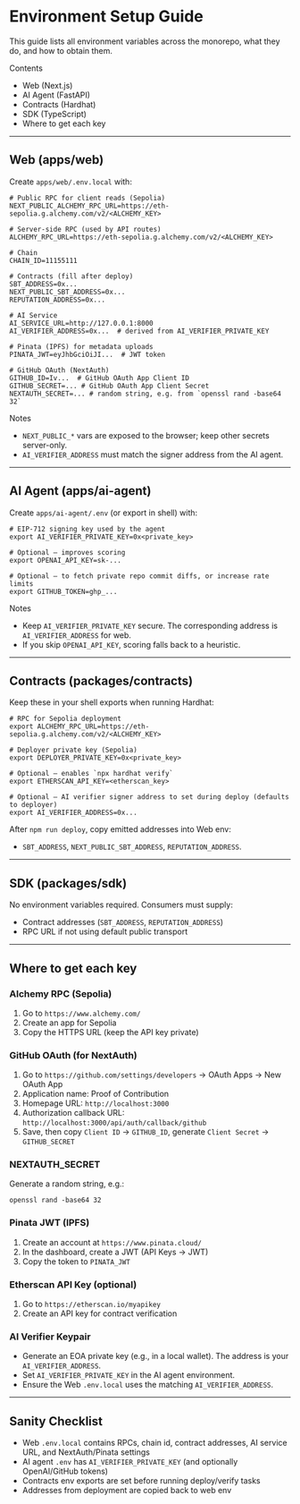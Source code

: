 # Environment Setup Guide

This guide lists all environment variables across the monorepo, what they do, and how to obtain them.

Contents
- Web (Next.js)
- AI Agent (FastAPI)
- Contracts (Hardhat)
- SDK (TypeScript)
- Where to get each key

---

## Web (apps/web)
Create `apps/web/.env.local` with:

```
# Public RPC for client reads (Sepolia)
NEXT_PUBLIC_ALCHEMY_RPC_URL=https://eth-sepolia.g.alchemy.com/v2/<ALCHEMY_KEY>

# Server-side RPC (used by API routes)
ALCHEMY_RPC_URL=https://eth-sepolia.g.alchemy.com/v2/<ALCHEMY_KEY>

# Chain
CHAIN_ID=11155111

# Contracts (fill after deploy)
SBT_ADDRESS=0x...
NEXT_PUBLIC_SBT_ADDRESS=0x...
REPUTATION_ADDRESS=0x...

# AI Service
AI_SERVICE_URL=http://127.0.0.1:8000
AI_VERIFIER_ADDRESS=0x...  # derived from AI_VERIFIER_PRIVATE_KEY

# Pinata (IPFS) for metadata uploads
PINATA_JWT=eyJhbGciOiJI...  # JWT token

# GitHub OAuth (NextAuth)
GITHUB_ID=Iv...  # GitHub OAuth App Client ID
GITHUB_SECRET=... # GitHub OAuth App Client Secret
NEXTAUTH_SECRET=... # random string, e.g. from `openssl rand -base64 32`
```

Notes
- `NEXT_PUBLIC_*` vars are exposed to the browser; keep other secrets server-only.
- `AI_VERIFIER_ADDRESS` must match the signer address from the AI agent.

---

## AI Agent (apps/ai-agent)
Create `apps/ai-agent/.env` (or export in shell) with:

```
# EIP-712 signing key used by the agent
export AI_VERIFIER_PRIVATE_KEY=0x<private_key>

# Optional – improves scoring
export OPENAI_API_KEY=sk-...

# Optional – to fetch private repo commit diffs, or increase rate limits
export GITHUB_TOKEN=ghp_...
```

Notes
- Keep `AI_VERIFIER_PRIVATE_KEY` secure. The corresponding address is `AI_VERIFIER_ADDRESS` for web.
- If you skip `OPENAI_API_KEY`, scoring falls back to a heuristic.

---

## Contracts (packages/contracts)
Keep these in your shell exports when running Hardhat:

```
# RPC for Sepolia deployment
export ALCHEMY_RPC_URL=https://eth-sepolia.g.alchemy.com/v2/<ALCHEMY_KEY>

# Deployer private key (Sepolia)
export DEPLOYER_PRIVATE_KEY=0x<private_key>

# Optional – enables `npx hardhat verify`
export ETHERSCAN_API_KEY=<etherscan_key>

# Optional – AI verifier signer address to set during deploy (defaults to deployer)
export AI_VERIFIER_ADDRESS=0x...
```

After `npm run deploy`, copy emitted addresses into Web env:
- `SBT_ADDRESS`, `NEXT_PUBLIC_SBT_ADDRESS`, `REPUTATION_ADDRESS`.

---

## SDK (packages/sdk)
No environment variables required. Consumers must supply:
- Contract addresses (`SBT_ADDRESS`, `REPUTATION_ADDRESS`)
- RPC URL if not using default public transport

---

## Where to get each key

### Alchemy RPC (Sepolia)
1. Go to `https://www.alchemy.com/`
2. Create an app for Sepolia
3. Copy the HTTPS URL (keep the API key private)

### GitHub OAuth (for NextAuth)
1. Go to `https://github.com/settings/developers` → OAuth Apps → New OAuth App
2. Application name: Proof of Contribution
3. Homepage URL: `http://localhost:3000`
4. Authorization callback URL: `http://localhost:3000/api/auth/callback/github`
5. Save, then copy `Client ID` → `GITHUB_ID`, generate `Client Secret` → `GITHUB_SECRET`

### NEXTAUTH_SECRET
Generate a random string, e.g.:
```
openssl rand -base64 32
```

### Pinata JWT (IPFS)
1. Create an account at `https://www.pinata.cloud/`
2. In the dashboard, create a JWT (API Keys → JWT)
3. Copy the token to `PINATA_JWT`

### Etherscan API Key (optional)
1. Go to `https://etherscan.io/myapikey`
2. Create an API key for contract verification

### AI Verifier Keypair
- Generate an EOA private key (e.g., in a local wallet). The address is your `AI_VERIFIER_ADDRESS`.
- Set `AI_VERIFIER_PRIVATE_KEY` in the AI agent environment.
- Ensure the Web `.env.local` uses the matching `AI_VERIFIER_ADDRESS`.

---

## Sanity Checklist
- Web `.env.local` contains RPCs, chain id, contract addresses, AI service URL, and NextAuth/Pinata settings
- AI agent `.env` has `AI_VERIFIER_PRIVATE_KEY` (and optionally OpenAI/GitHub tokens)
- Contracts env exports are set before running deploy/verify tasks
- Addresses from deployment are copied back to web env
